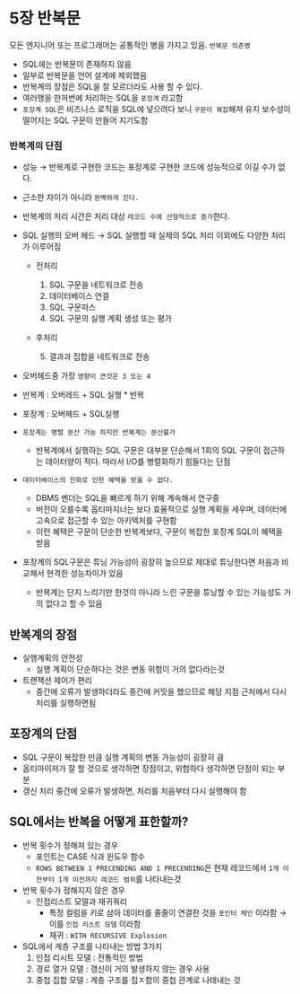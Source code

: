 # 5장 반복문

모든 엔지니어 또는 프로그래머는 공통적인 병을 가지고 있음. `반복문 의존병`

- SQL에는 반복문이 존재하지 않음
- 일부로 반복문을 언어 설계에 제외했음
- 반복계의 장점은 SQL을 잘 모르더라도 사용 할 수 있다.
- 여러행을 한꺼번에 처리하는 SQL을 `포장계` 라고함
- `포장계 SQL`은 비즈니스 로직을 SQL에 넣으려다 보니 `구문이 복잡`해져 유지 보수성이 떨어지는 SQL 구문이 만들어 지기도함

### 반복계의 단점

- 성능 → 반복계로 구현한 코드는 포장계로 구현한 코드에 성능적으로 이길 수가 없다.
- 근소한 차이가 아니라 `완벽하게 진다.`
- 반복계의 처리 시간은 처리 대상 `레코드 수에 선형적으로 증가`한다.
- SQL 실행의 오버 헤드 → SQL 실행할 때 실제의 SQL 처리 이외에도 다양한 처리가 이루어짐
    - 전처리
        1. SQL 구문을 네트워크로 전송
        2. 데이터베이스 연결
        3. SQL 구문파스
        4. SQL 구문의 실행 계획 생성 또는 평가
    - 후처리

        5. 결과과 집합을 네트워크로 전송

- 오버헤드중 가장 `영향이 큰것은 3 또는 4`
- 반복계 : 오버레드 + SQL 실행 * 반복
- 포장계 : 오버헤드 + SQL실행
- `포장계는 병렬 분산 가능 하지만 반복계는 분산불가`
    - 반복계에서 실행하는 SQL 구문은 대부분 단순해서 1회의 SQL 구문이 접근하는 데이터양이 적다. 따라서 I/O를 병렬화하기 힘들다는 단점
- `데이터베이스의 진화로 인한 혜택을 받을 수 없다.`
    - DBMS 벤더는 SQL을 빠르게 하기 위해 계속해서 연구중
    - 버전이 오를수록 옵티마지너는 보다 효율적으로 실행 계획을 세우며, 데이터에 고속으로 접근할 수 있는 아키텍처를 구현함
    - 이런 혜택은 구문이 단순한 반복계보다, 구문이 복잡한 포장계 SQL이 혜택을 받음
- 포장계의 SQL구문은 튜닝 가능성이 굉장히 높으므로 제대로 튜닝한다면 처음과 비교해서 현격한 성능차이가 있음
    - 반복계는 단지 느리기만 한것이 아니라 느린 구문을 튜닝할 수 있는 가능성도 거의 없다고 할 수 있음

## 반복계의 장점

- 실행계획의 안전성
    - 실행 계획이 단순하다는 것은 변동 위험이 거의 없다라는것
- 트랜잭션 제어가 편리
    - 중간에 오류가 발생하더라도 중간에 커밋을 했으므로 해당 지점 근처에서 다시 처리를 실행하면됨

## 포장계의 단점

- SQL 구문이 복잡한 만큼 실행 계획의 변동 가능성이 굉장히 큼
- 옵티마이저가 잘 할 것으로 생각하면 장점이고, 위험하다 생각하면 단점이 되는 부분
- 갱신 처리 중간에 오류가 발생하면, 처리를 처음부터 다시 실행해야 함

## SQL에서는 반복을 어떻게 표한할까?

- 반복 횟수가 정해져 있는 경우
    - 포인트는 CASE 식과 윈도우 함수
    - `ROWS BETWEEN 1 PRECENDING AND 1 PRECENDING`은 현재 레코드에서 `1개 이전부터 1개 이전까지 레코드 범위`를 나타내는것
- 반복 횟수가 정해지지 않은 경우
    - 인접리스트 모델과 재귀쿼리
        - 특정 컬럼을 키로 삼아 데이터를 줄줄이 연결한 것을 `포인터 체인` 이라함 → 이를 `인접 리스트 모델` 이라함
        - 재귀 :  `WITH RECURSIVE Explosion`
- SQL에서 계층 구조를 나타내는 방법 3가지
    1. 인접 리시트 모델 : 전통적인 방법
    2. 경로 열거 모델 : 갱신이 거의 발생하지 않는 경우 사용
    3. 중첩 집합 모델 : 계층 구조를 집ㅈ합의 중첩 관계로 나태내는 것
